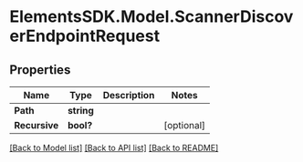 # ElementsSDK.Model.ScannerDiscoverEndpointRequest

## Properties

Name | Type | Description | Notes
------------ | ------------- | ------------- | -------------
**Path** | **string** |  | 
**Recursive** | **bool?** |  | [optional] 

[[Back to Model list]](../README.md#documentation-for-models) [[Back to API list]](../README.md#documentation-for-api-endpoints) [[Back to README]](../README.md)

